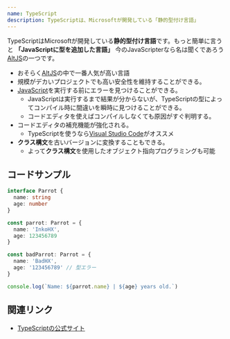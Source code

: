 ```yaml
---
name: TypeScript
description: TypeScriptは、Microsoftが開発している「静的型付け言語」
---
```


TypeScriptはMicrosoftが開発している**静的型付け言語**です。もっと簡単に言うと **「JavaScriptに型を追加した言語」**
今のJavaScripterなら名は聞くであろう[AltJS](/tags/altjs)の一つです。

- おそらく[AltJS](/tags/altjs)の中で一番人気が高い言語
- 規模がデカいプロジェクトでも高い安全性を維持することができる。
- [JavaScript](/tags/javascript)を実行する前にエラーを見つけることができる。
  - JavaScriptは実行するまで結果が分からないが、TypeScriptの型によってコンパイル時に間違いを瞬時に見つけることができる。
  - コードエディタを使えばコンパイルしなくても原因がすぐ判明する。
- コードエディタの補充機能が強化される。
  - TypeScriptを使うなら[Visual Studio Code](/tags/visual-studio-code)がオススメ
- **クラス構文**を古いバージョンに変換することもできる。
  - よって**クラス構文**を使用したオブジェクト指向プログラミングも可能

## コードサンプル

```ts
interface Parrot {
  name: string
  age: number
}

const parrot: Parrot = {
  name: 'InkoHX',
  age: 123456789
}

const badParrot: Parrot = {
  name: 'BadHX',
  age: '123456789' // 型エラー
}

console.log(`Name: ${parrot.name} | ${age} years old.`)
```

## 関連リンク

- [TypeScriptの公式サイト](https://www.typescriptlang.org/)
